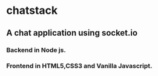 # chatstack
<h2>A chat application using socket.io
<h3>Backend in Node js.
<h3>Frontend in HTML5,CSS3 and Vanilla Javascript.
